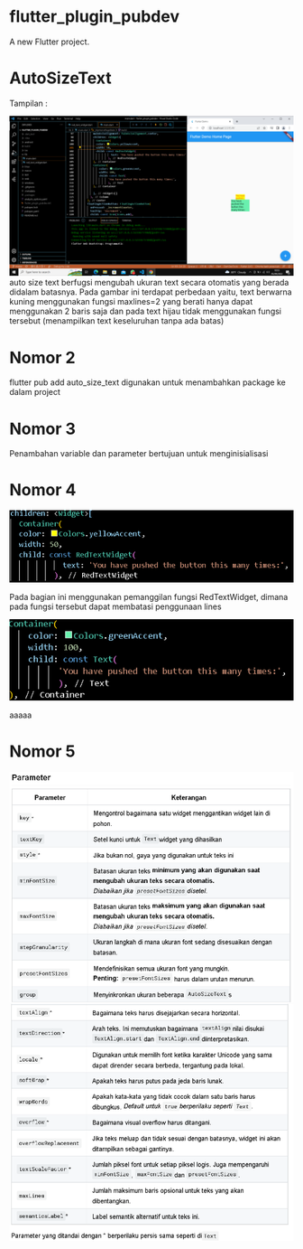 # flutter_plugin_pubdev

A new Flutter project.

# AutoSizeText
Tampilan :

![Screenshot hello_world](images/hasilrun.png)
auto size text berfugsi mengubah ukuran text secara otomatis yang berada didalam batasnya. Pada gambar ini terdapat perbedaan yaitu, text berwarna kuning menggunakan fungsi maxlines=2 yang berati hanya dapat menggunakan 2 baris saja dan pada text hijau tidak menggunakan fungsi tersebut (menampilkan text keseluruhan tanpa ada batas)

# Nomor 2
flutter pub add auto_size_text digunakan untuk menambahkan package ke dalam project

# Nomor 3
Penambahan variable dan parameter bertujuan untuk menginisialisasi 

# Nomor 4
![Screenshot hello_world](images/yellow.png)

Pada bagian ini menggunakan pemanggilan fungsi RedTextWidget, dimana pada fungsi tersebut dapat membatasi penggunaan lines

![Screenshot hello_world](images/green.png)

aaaaa

# Nomor 5
![Screenshot hello_world](images/parameter1.png)
![Screenshot hello_world](images/parameter2.png)



